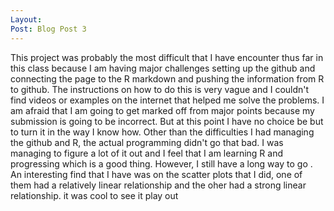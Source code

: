 ```yaml
---
Layout:
Post: Blog Post 3
---
```

This project was probably the most difficult that I have encounter thus far in this class because I am having major challenges setting up the github and connecting the page to the R markdown and pushing the information from R to github. The instructions on how to do this is very vague and I couldn't find videos or examples on the internet that helped me solve the problems. I am afraid that I am going to get marked off from major points because my submission is going to be incorrect. But at this point I have no choice be but to turn it in the way I know how. Other than the difficulties I had managing the github and R, the actual programming didn't go that bad. I was managing to figure a lot of it out and I feel that I am learning R and progressing which is a good thing. However, I still have a long way to go . An interesting find that I have was on the scatter plots that I did, one of them had a relatively linear relationship and the oher had a strong linear relationship. it was cool to see it play out
